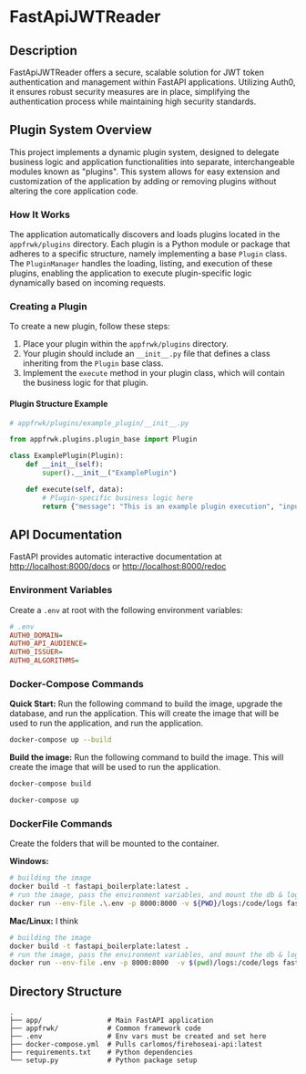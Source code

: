 # FastApiJWTReader

## Description

FastApiJWTReader offers a secure, scalable solution for JWT token authentication and management within FastAPI applications. Utilizing Auth0, it ensures robust security measures are in place, simplifying the authentication process while maintaining high security standards.

## Plugin System Overview

This project implements a dynamic plugin system, designed to delegate business logic and application functionalities into separate, interchangeable modules known as "plugins". This system allows for easy extension and customization of the application by adding or removing plugins without altering the core application code.

### How It Works

The application automatically discovers and loads plugins located in the `appfrwk/plugins` directory. Each plugin is a Python module or package that adheres to a specific structure, namely implementing a base `Plugin` class. The `PluginManager` handles the loading, listing, and execution of these plugins, enabling the application to execute plugin-specific logic dynamically based on incoming requests.

### Creating a Plugin

To create a new plugin, follow these steps:

1. Place your plugin within the `appfrwk/plugins` directory.
2. Your plugin should include an `__init__.py` file that defines a class inheriting from the `Plugin` base class.
3. Implement the `execute` method in your plugin class, which will contain the business logic for that plugin.

#### Plugin Structure Example

```python
# appfrwk/plugins/example_plugin/__init__.py

from appfrwk.plugins.plugin_base import Plugin

class ExamplePlugin(Plugin):
    def __init__(self):
        super().__init__("ExamplePlugin")

    def execute(self, data):
        # Plugin-specific business logic here
        return {"message": "This is an example plugin execution", "input": data}
```

## API Documentation

FastAPI provides automatic interactive documentation at [http://localhost:8000/docs](http://localhost:8000/docs) or [http://localhost:8000/redoc](http://localhost:8000/redoc)


### Environment Variables

Create a `.env` at root with the following environment variables:


```ini
# .env
AUTH0_DOMAIN=
AUTH0_API_AUDIENCE=
AUTH0_ISSUER=
AUTH0_ALGORITHMS=
```

### Docker-Compose Commands

**Quick Start:** Run the following command to build the image, upgrade the database, and run the application. This will create the image that will be used to run the application, and run the application.

```bash
docker-compose up --build
```

**Build the image:** Run the following command to build the image. This will create the image that will be used to run the application.

```bash
docker-compose build
```

```bash
docker-compose up
```

### DockerFile Commands

Create the folders that will be mounted to the container.

**Windows:**

```bash
# building the image
docker build -t fastapi_boilerplate:latest .
# run the image, pass the environment variables, and mount the db & logs directories
docker run --env-file .\.env -p 8000:8000 -v ${PWD}/logs:/code/logs fastapi_boilerplate:latest
```

**Mac/Linux:** I think

```bash
# building the image
docker build -t fastapi_boilerplate:latest .
# run the image, pass the environment variables, and mount the db & logs directories
docker run --env-file .env -p 8000:8000  -v $(pwd)/logs:/code/logs fastapi_boilerplate:latest
```

## Directory Structure

```mint
.
├── app/                # Main FastAPI application
├── appfrwk/            # Common framework code
├── .env                # Env vars must be created and set here
├── docker-compose.yml  # Pulls carlomos/firehoseai-api:latest
├── requirements.txt    # Python dependencies
└── setup.py            # Python package setup